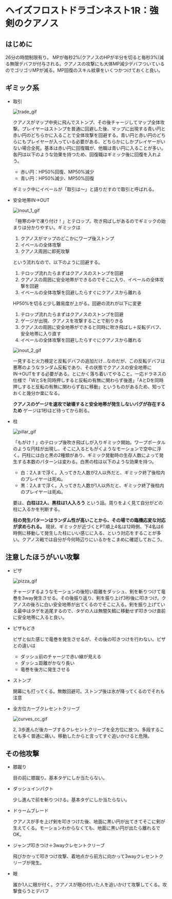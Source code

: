 # ヘイズフロストドラゴンネスト1R：強剣のクアノス

## はじめに

26分の時間制限有り。
MPが毎秒2%(クアノスのHPが半分を切ると毎秒3%)減る無限デバフが付与される。クアノスの攻撃にも大体MP減少デバフついているのでゴリゴリMPが減る。MP回復のスキル紋章をいくつかつけておくと良い。

## ギミック系

- 取引

    ![trade_gif](https://raw.github.com/wiki/Umblife/dnr/gif/trade.gif)

    クアノスがマップ中央に飛んでストンプ、その後チャージしてマップ全体攻撃。プレイヤーはストンプを普通に回避した後、マップに出現する青い円と赤い円のどちらかに入ることで全体攻撃を回避する。青い円と赤い円のどちらにもプレイヤーが入っている必要がある、どちらかにしかプレイヤーがいない場合全死。基本は赤い円に回復職が、他職は青い円に入ることが多い。各円は以下のような効果を持つため、回復職はギミック後に回復を入れよう。

    - 赤い円：HP50%回復、MP50%減少
    - 青い円：HP50%減少、MP50%回復

    ギミック中にイベールが「取引は～」と語りだすので取引と呼ばれる。

- 安全地帯IN→OUT

    ![inout_1_gif](https://raw.github.com/wiki/Umblife/dnr/gif/inout_1.gif)

    「極寒の中で凍り付け！」とテロップ。吹き飛ばしがあるのでギミックの始まりは分かりやすい。ギミックは

    1. クアノスがマップのどこかにワープ後ストンプ
    1. イベールの全体攻撃
    1. クアノス周囲に即死攻撃

    という流れなので、以下のように回避する。

    1. テロップ流れたらまずはクアノスのストンプを回避
    1. クアノスの周囲に安全地帯ができるのでそこに入り、イベールの全体攻撃を回避
    1. イベールの全体攻撃を回避したらすぐにクアノスから離れる

    HP50%を切ると少し難易度が上がる。回避の流れが以下に変更

    1. テロップ流れたらまずはクアノスのストンプを回避
    1. ゲージが出現、クアノスを攻撃することで削りきる
    1. クアノスの周囲に安全地帯ができると同時に吹き飛ばし＋反転デバフ、安全地帯に入り直す
    1. イベールの全体攻撃を回避したらすぐにクアノスから離れる

    ![inout_2_gif](https://raw.github.com/wiki/Umblife/dnr/gif/inout_2.gif)

    一見すると火力検定と反転デバフの追加だけ...なのだが、この反転デバフは悪寒のようなランダム反転であり、その状態でクアノスの安全地帯にIN→OUTをする必要がある。とにかく落ち着いてやること。一応ドラネスの仕様で「WとSを同時押しすると反転の有無に関わらず後進」「AとDを同時押しすると反転の有無に関わらず右に移動」というものがあるため、知っておくと幾分か楽になる。

    __クアノスのゲージを速攻で破壊すると安全地帯が発生しないバグが存在するため__ ゲージは1秒ほど待ってから削る。

- 柱

    ![pillar_gif](https://raw.github.com/wiki/Umblife/dnr/gif/pillar.gif)

    「もがけ！」のテロップ後吹き飛ばしが入りギミック開始。ワープポータルのような円柱が出現し、そこに入るともがくようなモーションで空中に浮く。円柱には白と黒の2種類があり、ギミック発動時の生存人数によって発生する本数のパターンは変わる。白黒の柱は以下のような効果を持つ。

    - 白：2人まで浮く。入ってきた人数が2人以外だと、ギミック終了後柱内のプレイヤーは死ぬ。
    - 黒：2人まで浮く。入ってきた人数が1人以外だと、ギミック終了後柱内のプレイヤーは死ぬ。

    要は、__白柱は2人、黒柱は1人入ろう__ という話。周りをよく見て自分がどの柱に入るかを判断する。

    __柱の発生パターンはランダム性が高いことから、その場での臨機応変な対応が求められる。__ 現状、ギミックが近づくとPT順上4名は12時側、下4名は6時側に移動して発生した柱にいい感じに入る、という対応をすることが多い。クアノス戦では自分が今何時辺りにいるかをこまめに確認しておこう。

## 注意したほうがいい攻撃

- ピザ

    ![pizza_gif](https://github.com/Umblife/dnr/wiki/gif/pizza.gif)

    チャージするようなモーションの後短い距離をダッシュ、剣を斬りつけて竜巻を3way発生させる。その後振り返り、剣を振り上げ3秒後に叩きつけ。クアノスの後ろに白い安全地帯が出てくるのでそこに入る。剣を振り上げている最中はタゲを追尾するので、タゲの人は無闇矢鱈に移動せず叩きつけ直前に安全地帯に入ると良い。

- ピザもどき

    ピザと似た感じで竜巻を発生させるが、その後の叩きつけを行わない。ピザとの違いは

    - ダッシュ前のチャージで赤い線が見える
    - ダッシュ距離がかなり長い
    - 竜巻を後方に発生させる

- ストンプ

    開幕にも打ってくる。無敵回避可。ストンプ後は氷が降ってくるのでそれも注意

- 全方位カーブクレセントクリーブ

    ![curves_cc_gif](https://raw.github.com/wiki/Umblife/dnr/gif/curves_cc.gif)

    2, 3歩進んだ後カーブするクレセントクリーブを全方位に放つ。多段することも多く普通に痛い。移動したからと言ってすぐ追いかけると危険。

## その他攻撃

- 膝蹴り

    目の前に膝蹴り。基本タゲにしか当たらない。

- ダッシュインパクト

    少し進んで前を斬りつける。基本タゲにしか当たらない。

- ドゥームブレード

    クアノスが手を上げ剣を叩きつけた後、地面に黒い円が出てきてそこに剣が生えてくる。モーションわからなくても、地面に黒い円が出たら離れるでOK。

- ジャンプ叩きつけ＋3wayクレセントクリーブ

    飛びかかって叩きつけ攻撃、着地点から前方に向かって3wayクレセントクリーブが発生。

- 眼

    誰か1人に眼が付く。クアノスが眼の付いた人を追いかけて攻撃してくる。攻撃食らうとデバフ
